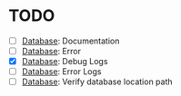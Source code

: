 # TODO

- [ ] [Database](src/database/database.py): Documentation
- [ ] [Database](src/database/database.py): Error
- [x] [Database](src/database/database.py): Debug Logs
- [ ] [Database](src/database/database.py): Error Logs
- [ ] [Database](src/database/database.py): Verify database location path
